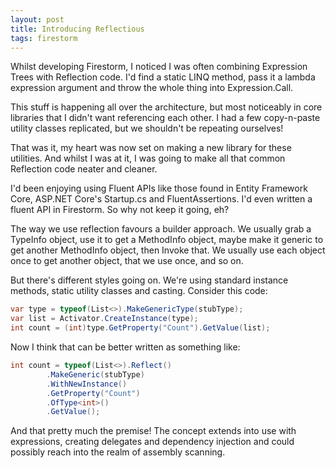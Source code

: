```yaml
---
layout: post
title: Introducing Reflectious
tags: firestorm
---
```


Whilst developing Firestorm, I noticed I was often combining Expression Trees with Reflection code. I'd find a static LINQ method, pass it a lambda expression argument and throw the whole thing into Expression.Call. 

This stuff is happening all over the architecture, but most noticeably in core libraries that I didn't want referencing each other. I had a few copy-n-paste utility classes replicated, but we shouldn't be repeating ourselves! 

That was it, my heart was now set on making a new library for these utilities. And whilst I was at it, I was going to make all that common Reflection code neater and cleaner. 

I'd been enjoying using Fluent APIs like those found in Entity Framework Core, ASP.NET Core's Startup.cs and FluentAssertions. I'd even written a fluent API in Firestorm. So why not keep it going, eh? 

The way we use reflection favours a builder approach. We usually grab a TypeInfo object, use it to get a MethodInfo object, maybe make it generic to get another MethodInfo object, then Invoke that. We usually use each object once to get another object, that we use once, and so on. 

But there's different styles going on. We're using standard instance methods, static utility classes and casting. Consider this code: 

```csharp
var type = typeof(List<>).MakeGenericType(stubType);
var list = Activator.CreateInstance(type);
int count = (int)type.GetProperty("Count").GetValue(list);
```

Now I think that can be better written as something like: 

```csharp
int count = typeof(List<>).Reflect()
        .MakeGeneric(stubType)
        .WithNewInstance()
        .GetProperty("Count")
        .OfType<int>()
        .GetValue();
```

And that pretty much the premise! The concept extends into use with expressions, creating delegates and dependency injection and could possibly reach into the realm of assembly scanning.